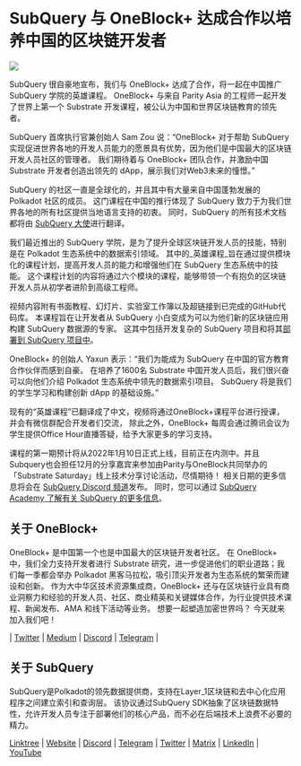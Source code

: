 # SubQuery 与 OneBlock+ 达成合作以培养中国的区块链开发者

![](https://miro.medium.com/max/700/1*c1X5h-MEHHwjeqczDKvvCQ.png)

SubQuery 很自豪地宣布，我们与 OneBlock+ 达成了合作，将一起在中国推广 SubQuery 学院的英雄课程。 OneBlock+ 与来自 Parity Asia 的工程师一起开发了世界上第一个 Substrate 开发课程，被公认为中国和世界区块链教育的领先者。

SubQuery 首席执行官兼创始人 Sam Zou 说：“OneBlock+ 对于帮助 SubQuery 实现促进世界各地的开发人员能力的愿景具有优势，因为他们是中国最大的区块链开发人员社区的管理者。 我们期待着与 OneBlock+ 团队合作，并激励中国 Substrate 开发者创造出领先的 dApp，展示我们对Web3未来的憧憬。”

SubQuery 的社区一直是全球化的，并且其中有大量来自中国蓬勃发展的 Polkadot 社区的成员。 这门课程在中国的推行体现了 SubQuery 致力于为我们世界各地的所有社区提供当地语言支持的初衷。 同时，SubQuery 的所有技术文档都将由 [SubQuery 大使](./20210713-Introducing-the-SubQuery-Ambassador-Program.md)进行翻译。

我们最近推出的 SubQuery 学院，是为了提升全球区块链开发人员的技能，特别是在 Polkadot 生态系统中的数据索引领域。 其中的_英雄课程_旨在通过提供模块化的课程计划，提高开发人员的能力和增强他们在 SubQuery 生态系统中的技能。 这个课程计划的内容将通过六个模块的课程，能够带领一个有抱负的区块链开发人员从初学者进阶到高级工程师。

视频内容附有书面教程、幻灯片、实验室工作簿以及超链接到已完成的GitHub代码库。 本课程旨在让开发者从 SubQuery 小白变成为可以为他们新的区块链应用构建 SubQuery 数据源的专家。 这其中包括开发复杂的 SubQuery 项目和将其[部署到 SubQuery 项目中](https://project.subquery.network/)。

OneBlock+ 的创始人 Yaxun 表示：“我们为能成为 SubQuery 在中国的官方教育合作伙伴而感到自豪。 在培养了1600名 Substrate 中国开发人员后，我们很兴奋可以向他们介绍 Polkadot 生态系统中领先的数据索引项目。 SubQuery 将是我们的学生学习和构建创新 dApp 的基础设施。”

现有的“英雄课程”已翻译成了中文，视频将通过OneBlock+课程平台进行授课，并会有微信群配合开发者们交流， 除此之外，OneBlock+ 每周会通过腾讯会议为学生提供Office Hour直播答疑，给予大家更多的学习支持。

课程的第一期预计将从2022年1月10日正式上线，目前正在内测中。并且Subquery也会担任12月的分享嘉宾来参加由Parity与OneBlock共同举办的「Substrate Saturday」线上技术分享讨论活动，尽情期待！ 相关日期的更多信息将会在 [SubQuery Discord 频道](https://discord.com/invite/78zg8aBSMG)发布。 同时，您可以通过 [SubQuery Academy 了解有关 SubQuery 的更多信息](https://subquery.coassemble.com/unlock/dOKZW6O#/)。

## 关于 OneBlock+

OneBlock+ 是中国第一个也是中国最大的区块链开发者社区。 在 OneBlock+ 中，我们全力支持开发者进行 Substrate 研究，进一步促进他们的职业道路；我们每一季都会举办 Polkadot 黑客马拉松，吸引顶尖开发者为生态系统的繁荣而建设和创新。 作为大中华区技术资源集成商，OneBlock+ 还与在区块链行业具有商业洞察力和经验的开发人员、社区、商业精英和关键媒体合作，为行业提供技术课程、新闻发布、AMA 和线下活动等业务。 想要一起塑造加密世界吗？ 今天就来加入我们吧！

| [Twitter](https://mobile.twitter.com/oneblock_) | [Medium](https://medium.com/@OneBlockplus?p=5a6193755f9b) | [Discord](https://discord.gg/5aWx6Rch) | [Telegram](https://t.me/oneblock_dev) |

## 关于 SubQuery

SubQuery是Polkadot的领先数据提供商，支持在Layer_1区块链和去中心化应用程序之间建立索引和查询层。 该协议通过SubQuery SDK抽象了区块链数据特性，允许开发人员专注于部署他们的核心产品，而不必在后端技术上浪费不必要的精力。

​​[Linktree](https://linktr.ee/subquerynetwork) | [Website](https://subquery.network/) | [Discord](https://discord.com/invite/78zg8aBSMG) | [Telegram](https://t.me/subquerynetwork) | [Twitter](https://twitter.com/subquerynetwork) | [Matrix](https://matrix.to/#/#subquery:matrix.org) | [LinkedIn](https://www.linkedin.com/company/subquery) | [YouTube](https://www.youtube.com/channel/UCi1a6NUUjegcLHDFLr7CqLw)
